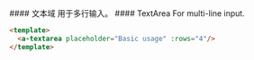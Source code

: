 
<cn>
#### 文本域
用于多行输入。
</cn>

<us>
#### TextArea
For multi-line input.
</us>

```html
<template>
  <a-textarea placeholder="Basic usage" :rows="4"/>
</template>
```

